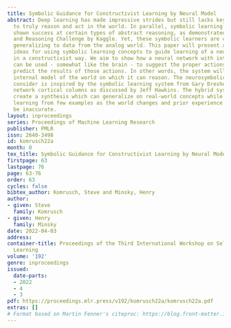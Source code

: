 ```yaml
---
title: Symbolic Guidance for Constructivist Learning by Neural Model
abstract: Deep learning has made impressive strides but still lacks key concepts necessary
  to truly reason and act in the world. In parallel, symbolic learning systems have
  shown success at certain types of abstract reasoning, as demonstrated in the Abstraction
  and Reasoning Challenge by Kaggle. Yet, these symbolic learners are challenged when
  generalizing to data from the analog world. This paper will present and evaluate
  ideas for using symbolic learning concepts to guide learning of a neural network
  in a constructivist way. We aim to show how a neural network with internal feedback
  can be used - somewhat like the brain - to suggest the proper actions to take and
  predict the results of those actions. In other words, the system will create an
  internal model of the world on which it can reason. The neurosymbolic system we
  consider is inspired by the symbolic learning system from Gary Dresher and neural
  network cortical columns as discussed by Jeff Hawkins. The hybrid system aims to
  create a synthesis which can generalize on real-world concepts while also quickly
  learning from few examples as the world changes and prior experience is found to
  be inaccurate.
layout: inproceedings
series: Proceedings of Machine Learning Research
publisher: PMLR
issn: 2640-3498
id: komrusch22a
month: 0
tex_title: Symbolic Guidance for Constructivist Learning by Neural Model
firstpage: 63
lastpage: 76
page: 63-76
order: 63
cycles: false
bibtex_author: Komrusch, Steve and Minsky, Henry
author:
- given: Steve
  family: Komrusch
- given: Henry
  family: Minsky
date: 2022-04-03
address:
container-title: Proceedings of the Third International Workshop on Self-Supervised
  Learning
volume: '192'
genre: inproceedings
issued:
  date-parts:
  - 2022
  - 4
  - 3
pdf: https://proceedings.mlr.press/v192/komrusch22a/komrusch22a.pdf
extras: []
# Format based on Martin Fenner's citeproc: https://blog.front-matter.io/posts/citeproc-yaml-for-bibliographies/
---
```


